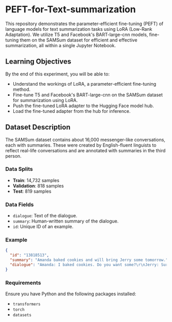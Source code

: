 # PEFT-for-Text-summarization

This repository demonstrates the parameter-efficient fine-tuning (PEFT) of language models for text summarization tasks using LoRA (Low-Rank Adaptation). We utilize T5 and Facebook's BART-large-cnn models, fine-tuning them on the SAMSum dataset for efficient and effective summarization, all within a single Jupyter Notebook.

## Learning Objectives

By the end of this experiment, you will be able to:
- Understand the workings of LoRA, a parameter-efficient fine-tuning method.
- Fine-tune T5 and Facebook's BART-large-cnn on the SAMSum dataset for summarization using LoRA.
- Push the fine-tuned LoRA adapter to the Hugging Face model hub.
- Load the fine-tuned adapter from the hub for inference.

## Dataset Description

The SAMSum dataset contains about 16,000 messenger-like conversations, each with summaries. These were created by English-fluent linguists to reflect real-life conversations and are annotated with summaries in the third person.

### Data Splits
- **Train**: 14,732 samples
- **Validation**: 818 samples
- **Test**: 819 samples

### Data Fields
- `dialogue`: Text of the dialogue.
- `summary`: Human-written summary of the dialogue.
- `id`: Unique ID of an example.

### Example
```json
{
  "id": "13818513",
  "summary": "Amanda baked cookies and will bring Jerry some tomorrow.",
  "dialogue": "Amanda: I baked cookies. Do you want some?\r\nJerry: Sure!\r\nAmanda: I'll bring you tomorrow :-)"
}
```


### Requirements
Ensure you have Python and the following packages installed:
- `transformers`
- `torch`
- `datasets`

